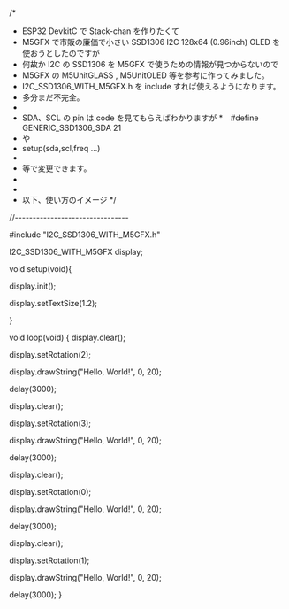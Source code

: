 /*
 * ESP32 DevkitC で Stack-chan を作りたくて
 * M5GFX で市販の廉価で小さい SSD1306 I2C 128x64 (0.96inch) OLED を使おうとしたのですが
 * 何故か I2C の SSD1306 を M5GFX で使うための情報が見つからないので
 * M5GFX の M5UnitGLASS , M5UnitOLED 等を参考に作ってみました。
 * I2C_SSD1306_WITH_M5GFX.h を include すれば使えるようになります。
 * 多分まだ不完全。
 * 
 * SDA、SCL の pin は code を見てもらえばわかりますが
 *　#define GENERIC_SSD1306_SDA 21
 * や
 *  setup(sda,scl,freq ...)
 *
 *  等で変更できます。 
 * 　
 * 
 * 以下、使い方のイメージ
 */

//--------------------------------

#include "I2C_SSD1306_WITH_M5GFX.h"

I2C_SSD1306_WITH_M5GFX display;

void setup(void){

  display.init();
  
  display.setTextSize(1.2);

}

void loop(void)
{
  display.clear();

  display.setRotation(2);

  display.drawString("Hello, World!", 0, 20); 

  delay(3000);
 
  display.clear();
 
  display.setRotation(3);

  display.drawString("Hello, World!", 0, 20); 

  delay(3000);

  display.clear();
 
  display.setRotation(0);

  display.drawString("Hello, World!", 0, 20); 

  delay(3000);

  display.clear();
  
  display.setRotation(1);

  display.drawString("Hello, World!", 0, 20); 

  delay(3000);
}
